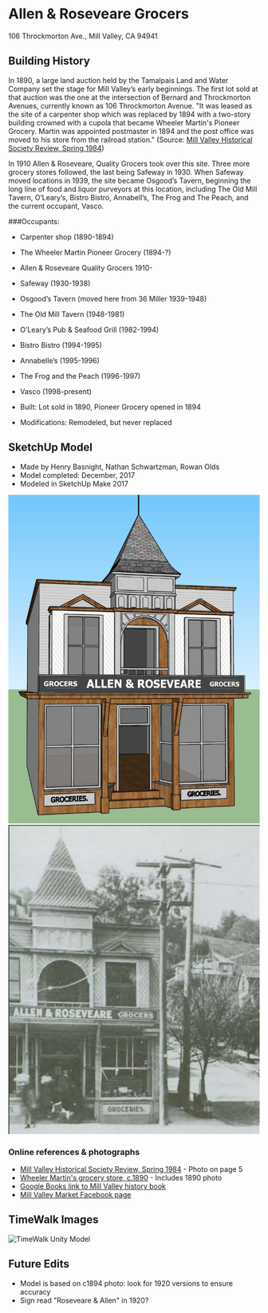 # Allen & Roseveare Grocers
106 Throckmorton Ave., Mill Valley, CA 94941

## Building History

In 1890, a large land auction held by the Tamalpais Land and Water Company set the stage for Mill Valley’s early beginnings. The first lot sold at that auction was the one at the intersection of Bernard and Throckmorton Avenues, currently known as 106 Throckmorton Avenue. "It was leased as the site of a carpenter shop which was replaced by 1894 with a two-story building crowned with a cupola that became Wheeler Martin's Pioneer Grocery. Martin was appointed postmaster in 1894 and the post office was moved to his store from the railroad station." (Source: [Mill Valley Historical Society Review, Spring 1984](http://www.millvalleylibrary.net/historyroom/collections/archive/files/mvhs1984spring-reduce_910d348bce.pdf))

In 1910 Allen & Roseveare, Quality Grocers took over this site. Three more grocery stores followed, the last being Safeway in 1930. When Safeway moved locations in 1939, the site became Osgood’s Tavern, beginning the long line of food and liquor purveyors at this location, including The Old Mill Tavern, O’Leary’s, Bistro Bistro, Annabell’s, The Frog and The Peach, and the current occupant, Vasco.

###Occupants:
-	Carpenter shop (1890-1894)
-	The Wheeler Martin Pioneer Grocery (1894-?)
-	Allen & Roseveare Quality Grocers 1910-
-	Safeway (1930-1938)
-	Osgood’s Tavern (moved here from 36 Miller 1939-1948)
-	The Old Mill Tavern (1948-1981)
-	O’Leary’s Pub & Seafood Grill (1982-1994)
-	Bistro Bistro (1994-1995)
-	Annabelle’s (1995-1996)
-	The Frog and the Peach (1996-1997)
-	Vasco (1998-present)

-	Built: Lot sold in 1890, Pioneer Grocery opened in 1894
-	Modifications: Remodeled, but never replaced

## SketchUp Model

- Made by Henry Basnight, Nathan Schwartzman, Rowan Olds
- Model completed: December, 2017
- Modeled in SketchUp Make 2017

![SketchUp Make 2017 model screenshot](https://github.com/TimeWalkOrg/building-mill-valley-ca-vasco/blob/master/vasco-1920.jpg)
![MV Historical Review photo c.1920](https://github.com/TimeWalkOrg/building-mill-valley-ca-vasco/blob/master/vasco-1900s-photo.jpg)

### Online references & photographs

- [Mill Valley Historical Society Review, Spring 1984](http://www.millvalleylibrary.net/historyroom/collections/archive/files/mvhs1984spring-reduce_910d348bce.pdf) - Photo on page 5
- [Wheeler Martin's grocery store, c.1890](http://content.cdlib.org/ark:/13030/kt5f59q8tq/?layout=metadata) - Includes 1890 photo
- [Google Books link to Mill Valley history book](https://books.google.com/books?id=_DHbKTGAslsC&pg=PA63&lpg=PA63&dq=wheeler+martin+mill+valley&source=bl&ots=jtfx6bGqfH&sig=4T5j9L2S8IzL5uC2Ud22tFLfN3I&hl=en&sa=X&ved=0ahUKEwjpr5Gt1_HXAhVMImMKHR_0AkYQ6AEIPzAE#v=onepage&q=wheeler%20martin%20mill%20valley&f=false)
- [Mill Valley Market Facebook page](https://www.facebook.com/permalink.php?story_fbid=10154518749938416&id=8461123415)

## TimeWalk Images
![TimeWalk Unity Model](tbd)


## Future Edits
- Model is based on c1894 photo: look for 1920 versions to ensure accuracy
- Sign read "Roseveare & Allen" in 1920?

